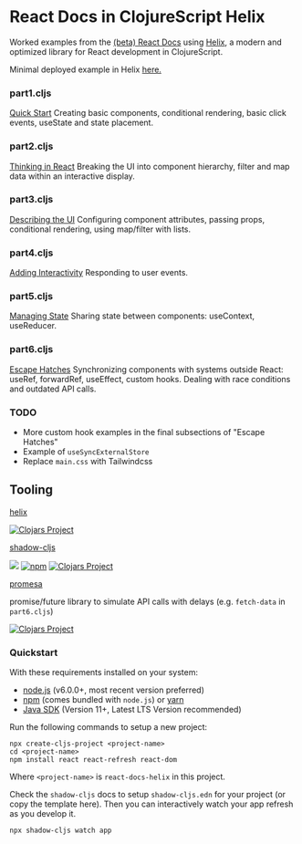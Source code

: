 # React Docs in ClojureScript Helix

Worked examples from the [(beta) React Docs](https://beta.reactjs.org/learn) using [Helix](https://github.com/lilactown/helix), a modern and optimized library for React development in ClojureScript. 

Minimal deployed example in Helix [here.](https://josephdumont.com/helix)
### part1.cljs 
[Quick Start](https://beta.reactjs.org/learn)
Creating basic components, conditional rendering, basic click events, useState and state placement. 

### part2.cljs
[Thinking in React](https://beta.reactjs.org/learn/thinking-in-react)
Breaking the UI into component hierarchy,
filter and map data within an interactive display.

### part3.cljs 
[Describing the UI](https://beta.reactjs.org/learn/describing-the-ui)
Configuring component attributes, passing props, conditional rendering, using map/filter with lists.

### part4.cljs 
[Adding Interactivity](https://beta.reactjs.org/learn/adding-interactivity)
Responding to user events.

### part5.cljs
[Managing State](https://beta.reactjs.org/learn/managing-state)
Sharing state between components: useContext, useReducer.

### part6.cljs
[Escape Hatches](https://beta.reactjs.org/learn/escape-hatches)
Synchronizing components with systems outside React: useRef, forwardRef, useEffect, custom hooks.
Dealing with race conditions and outdated API calls.

### TODO
- More custom hook examples in the final subsections of "Escape Hatches"
- Example of `useSyncExternalStore`
- Replace `main.css` with Tailwindcss  

## Tooling 
[helix](https://github.com/lilactown/helix)

[![Clojars Project](https://img.shields.io/clojars/v/lilactown/helix.svg)](https://clojars.org/lilactown/helix)

[shadow-cljs](https://github.com/thheller/shadow-cljs)

[![](https://img.shields.io/badge/Clojurians-shadow--cljs-lightgrey.svg)](https://clojurians.slack.com/messages/C6N245JGG/)
[![npm](https://img.shields.io/npm/v/shadow-cljs.svg)](https://github.com/thheller/shadow-cljs)
[![Clojars Project](https://img.shields.io/clojars/v/thheller/shadow-cljs.svg)](https://clojars.org/thheller/shadow-cljs)

[promesa](https://github.com/funcool/promesa)

promise/future library to simulate API calls with delays (e.g. `fetch-data` in `part6.cljs`) 

[![Clojars Project](http://clojars.org/funcool/promesa/latest-version.svg)](http://clojars.org/funcool/promesa)

### Quickstart

With these requirements installed on your system:

- [node.js](https://nodejs.org) (v6.0.0+, most recent version preferred)
- [npm](https://www.npmjs.com) (comes bundled with `node.js`) or [yarn](https://www.yarnpkg.com)
- [Java SDK](https://adoptium.net/) (Version 11+, Latest LTS Version recommended)

Run the following commands to setup a new project:

```
npx create-cljs-project <project-name>
cd <project-name> 
npm install react react-refresh react-dom 
```

Where `<project-name>` is `react-docs-helix` in this project. 

Check the `shadow-cljs` docs to setup `shadow-cljs.edn` for your project (or copy the template here). Then you can interactively watch your app refresh as you develop it. 

```
npx shadow-cljs watch app
```
